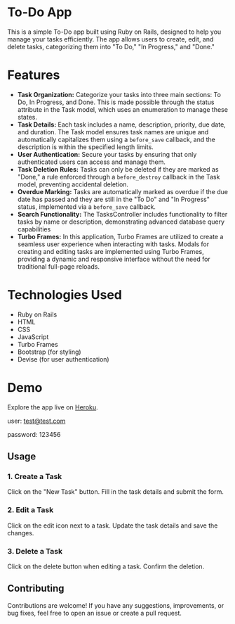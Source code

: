 # To-Do App

This is a simple To-Do app built using Ruby on Rails, designed to help you manage your tasks efficiently. The app allows users to create, edit, and delete tasks, categorizing them into "To Do," "In Progress," and "Done."

# Features

- **Task Organization:** Categorize your tasks into three main sections: To Do, In Progress, and Done. This is made possible through the status attribute in the Task model, which uses an enumeration to manage these states.
- **Task Details:**  Each task includes a name, description, priority, due date, and duration. The Task model ensures task names are unique and automatically capitalizes them using a `before_save` callback, and the description is within the specified length limits.
- **User Authentication:** Secure your tasks by ensuring that only authenticated users can access and manage them.
- **Task Deletion Rules:** Tasks can only be deleted if they are marked as "Done," a rule enforced through a `before_destroy` callback in the Task model, preventing accidental deletion.
- **Overdue Marking:** Tasks are automatically marked as overdue if the due date has passed and they are still in the "To Do" and "In Progress" status, implemented via a `before_save` callback.
- **Search Functionality:** The TasksController includes functionality to filter tasks by name or description, demonstrating advanced database query capabilities
- **Turbo Frames:** In this application, Turbo Frames are utilized to create a seamless user experience when interacting with tasks. Modals for creating and editing tasks are implemented using Turbo Frames, providing a dynamic and responsive interface without the need for traditional full-page reloads.


# Technologies Used

- Ruby on Rails
- HTML
- CSS
- JavaScript
- Turbo Frames
- Bootstrap (for styling)
- Devise (for user authentication)


# Demo
Explore the app live on [Heroku](https://todolist-12-69e060ffe57a.herokuapp.com). 

user:     test@test.com

password: 123456

## Usage

### 1. Create a Task

Click on the "New Task" button. Fill in the task details and submit the form.

### 2. Edit a Task

Click on the edit icon next to a task. Update the task details and save the changes.

### 3. Delete a Task

Click on the delete button when editing a task. Confirm the deletion.

## Contributing

Contributions are welcome! If you have any suggestions, improvements, or bug fixes, feel free to open an issue or create a pull request.
